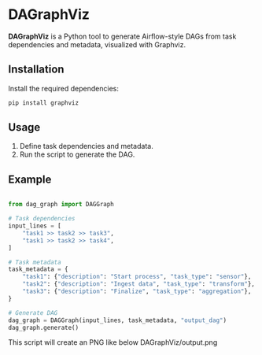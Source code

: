 # DAGraphViz

**DAGraphViz** is a Python tool to generate Airflow-style DAGs from task dependencies and metadata, visualized with Graphviz.

## Installation

Install the required dependencies:

```bash
pip install graphviz 

```
## Usage
1. Define task dependencies and metadata.
2. Run the script to generate the DAG.

## Example
``` python 

from dag_graph import DAGGraph

# Task dependencies
input_lines = [
    "task1 >> task2 >> task3",
    "task1 >> task2 >> task4",
]

# Task metadata
task_metadata = {
    "task1": {"description": "Start process", "task_type": "sensor"},
    "task2": {"description": "Ingest data", "task_type": "transform"},
    "task3": {"description": "Finalize", "task_type": "aggregation"},
}

# Generate DAG
dag_graph = DAGGraph(input_lines, task_metadata, "output_dag")
dag_graph.generate()

```

This script will create an PNG like below DAGraphViz/output.png

